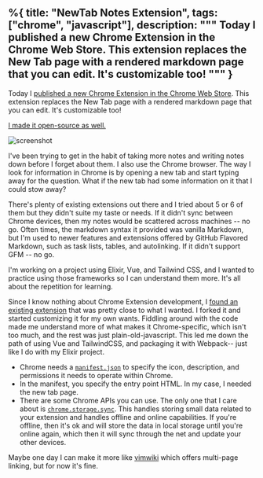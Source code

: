 %{
  title: "NewTab Notes Extension",
  tags: ["chrome", "javascript"],
  description: """
  Today I published a new Chrome Extension in the Chrome Web Store. This
  extension replaces the New Tab page with a rendered markdown page that you can
  edit. It's customizable too!
  """
}
---

Today I [published a new Chrome Extension in the Chrome Web Store][extension].
This extension replaces the New Tab page with a rendered markdown page that you
can edit. It's customizable too!

[extension]: https://chrome.google.com/webstore/detail/newtab-notes/kfbhbipgippofpifimbcnbafehjndccn

[I made it open-source as well.](https://github.com/dbernheisel/MarkdownTab)

![screenshot](/images/newtab-notes-screenshot.png)

I've been trying to get in the habit of taking more notes and writing notes
down before I forget about them. I also use the Chrome browser. The way I look
for information in Chrome is by opening a new tab and start typing away for the
question. What if the new tab had some information on it that I could stow away?

There's plenty of existing extensions out there and I tried about 5 or 6 of them
but they didn't suite my taste or needs. If it didn't sync between Chrome
devices, then my notes would be scattered across machines -- no go. Often times,
the markdown syntax it provided was vanilla Markdown, but I'm used to newer
features and extensions offered by GitHub Flavored Markdown, such as task lists,
tables, and autolinking. If it didn't support GFM -- no go.

I'm working on a project using Elixir, Vue, and Tailwind CSS, and I wanted to
practice using those frameworks so I can understand them more. It's all about
the repetition for learning.

Since I know nothing about Chrome Extension development, I [found an existing
extension](https://github.com/intrvertmichael/markdown-tab) that was pretty close
to what I wanted. I forked it and started customizing it for my own wants.
Fiddling around with the code made me understand more of what makes it
Chrome-specific, which isn't too much, and the rest was just
plain-old-javascript. This led me down the path of using Vue and TailwindCSS,
and packaging it with Webpack-- just like I do with my Elixir project.

- Chrome needs a [`manifest.json`] to specify the icon, description, and
    permissions it needs to operate within Chrome.
- In the manifest, you specify the entry point HTML. In my case, I needed
    the new tab page.
- There are some Chrome APIs you can use. The only one that I care about is
    [`chrome.storage.sync`]. This handles storing small data related to your
    extension and handles offline and online capabilities. If you're offline,
    then it's ok and will store the data in local storage until you're online
    again, which then it will sync through the net and update your other
    devices.

Maybe one day I can make it more like [vimwiki] which offers multi-page
linking, but for now it's fine.

[`manifest.json`]: https://developer.chrome.com/extensions/manifest
[`chrome.storage.sync`]: https://developer.chrome.com/extensions/storage
[vimwiki]: https://github.com/vimwiki/vimwiki
